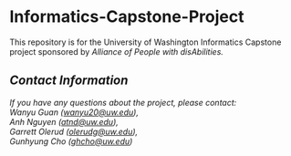 # Informatics-Capstone-Project
This repository is for the University of Washington Informatics Capstone project sponsored by <i>Alliance of People with disAbilities<i/>. 

## Contact Information
If you have any questions about the project, please contact: 
<br />
Wanyu Guan (wanyu20@uw.edu),
<br />
Anh Nguyen (atnd@uw.edu),
<br />
Garrett Olerud (olerudg@uw.edu),
<br />
Gunhyung Cho (ghcho@uw.edu)
